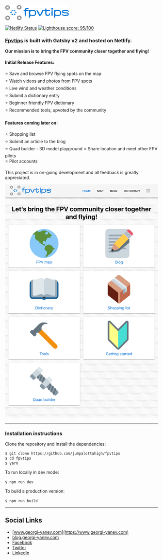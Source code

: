 <a href="https://fpvtips.com">
<img src="./src/assets/logo-128.png" height="50px" alt="FPVTIPS logo" /></a>

[![Netlify Status](https://api.netlify.com/api/v1/badges/0516643c-da3e-4888-a08a-ef84a9acde7b/deploy-status)](https://app.netlify.com/sites/fpvtips/deploys)
[![Lighthouse score: 95/100](https://lighthouse-badge.appspot.com/?score=95)](https://github.com/ebidel/lighthouse-badge)

### <a href="https://fpvtips.com">Fpvtips</a> is built with Gatsby v2 and hosted on Netlify.

**Our mission is to bring the FPV community closer together and flying!**

#### Initial Release Features:

⭐ Save and browse FPV flying spots on the map<br>
⭐ Watch videos and photos from FPV spots<br>
⭐ Live wind and weather conditions<br>
⭐ Submit a dictionary entry<br>
⭐ Beginner friendly FPV dictionary<br>
⭐ Recommended tools, upvoted by the community<br>

#### Features coming later on:

⭐ Shopping list<br>
⭐ Submit an article to the blog<br>
⭐ Quad builder - 3D model playground
⭐ Share location and meet other FPV pilots<br>
⭐ Pilot accounts<br>

This project is in on-going development and all feedback is greatly appreciated.

![FPVTIPS Screenshot](./fpvtips-screenshot.png)

---

### Installation instructions

Clone the repository and install the dependencies:

```
$ git clone https://github.com/jumpalottahigh/fpvtips
$ cd fpvtips
$ yarn
```

To run locally in dev mode:

`$ npm run dev`

To build a production version:

`$ npm run build`

---

## Social Links

- [www.georgi-yanev.com](https://www.georgi-yanev.com)
- [blog.georgi-yanev.com](https://blog.georgi-yanev.com)
- [Facebook](https://www.facebook.com/jumpalottahigh/)
- [Twitter](https://www.twitter.com/jumpalottahigh/)
- [LinkedIn](https://www.linkedin.com/in/yanevgeorgi/)
